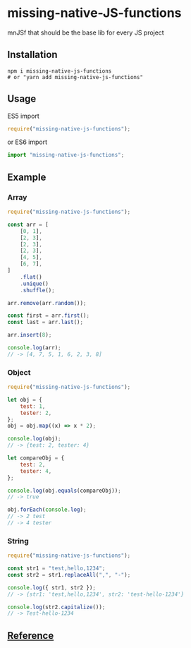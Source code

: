 # missing-native-JS-functions
mnJSf that should be the base lib for every JS project

## Installation

```
npm i missing-native-js-functions
# or "yarn add missing-native-js-functions"
```

## Usage

ES5 import

```js
require("missing-native-js-functions");
```

or ES6 import

```js
import "missing-native-js-functions";
```


## Example

### Array
```js
require("missing-native-js-functions");

const arr = [
	[0, 1],
	[2, 3],
	[2, 3],
	[2, 3],
	[4, 5],
	[6, 7],
]
	.flat()
	.unique()
	.shuffle();

arr.remove(arr.random());

const first = arr.first();
const last = arr.last();

arr.insert(8);

console.log(arr);
// -> [4, 7, 5, 1, 6, 2, 3, 8]
```

### Object
```js
require("missing-native-js-functions");

let obj = {
	test: 1,
	tester: 2,
};
obj = obj.map((x) => x * 2);

console.log(obj);
// -> {test: 2, tester: 4}

let compareObj = {
	test: 2,
	tester: 4,
};

console.log(obj.equals(compareObj));
// -> true

obj.forEach(console.log);
// -> 2 test
// -> 4 tester
```

### String
```js
require("missing-native-js-functions");

const str1 = "test,hello,1234";
const str2 = str1.replaceAll(",", "-");

console.log({ str1, str2 });
// -> {str1: 'test,hello,1234', str2: 'test-hello-1234'}

console.log(str2.capitalize());
// -> Test-hello-1234
```

## [Reference](/dist/index.d.ts)
